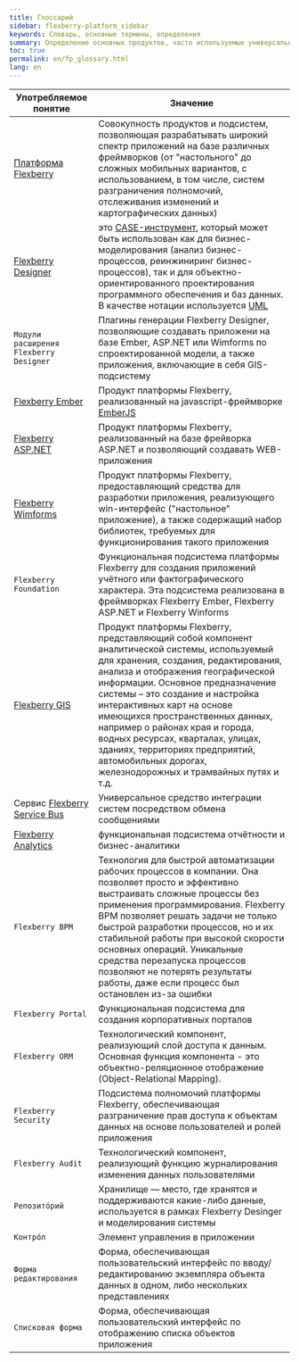 ```yaml
---
title: Глоссарий
sidebar: flexberry-platform_sidebar
keywords: Словарь, основные термины, определения
summary: Определение основных продуктов, часто используемые универсальные термины
toc: true
permalink: en/fp_glossary.html
lang: en
---
```


| Употребляемое понятие | Значение |
|-----------------------| ---------|
| [Платформа Flexberry](fp_landing_page.html) | Совокупность продуктов и подсистем, позволяющая разрабатывать широкий спектр приложений на базе различных фреймворков (от "настольного" до сложных мобильных вариантов, с использованием, в том числе, систем разграничения полномочий, отслеживания изменений и картографических данных) |
| [Flexberry Designer](fd_landing_page.html) | это [CASE-инструмент](https://ru.wikipedia.org/wiki/CASE), который может быть использован как для бизнес-моделирования (анализ бизнес-процессов, реинжиниринг бизнес-процессов), так и для объектно-ориентированного проектирования программного обеспечения и баз данных. В качестве нотации используется [UML](http://www.uml.org) |
| `Модули расширения Flexberry Designer` | Плагины генерации Flexberry Designer, позволяющие создавать приложени на базе Ember, ASP.NET или Wimforms по спроектированной модели, а также приложения, включающие в себя GIS-подсистему |
| [Flexberry Ember](fe_landing_page.html) | Продукт платформы Flexberry, реализованный на javascript-фреймворке [EmberJS](http://emberjs.com/) |
| [Flexberry ASP.NET](fa_landing_page.html) | Продукт платформы Flexberry, реализованный на базе фрейворка ASP.NET и позволяющий создавать WEB-приложения |
| [Flexberry Wimforms](fw_landing_page.html) | Продукт платформы Flexberry, предоставляющий средства для разработки приложения, реализующего win-интерфейс ("настольное" приложение), а также содержащий набор библиотек, требуемых для функционирования такого приложения|
| `Flexberry Foundation` | Функциональная подсистема платформы Flexberry для создания приложений учётного или фактографического характера. Эта подсистема реализована в фреймворках Flexberry Ember, Flexberry ASP.NET и Flexberry Winforms|
| [Flexberry GIS](fg_landing_page.html) |  Продукт платформы Flexberry, представляющий собой компонент аналитической системы, используемый для хранения, создания, редактирования, анализа и отображения географической информации. Основное предназначение системы – это создание и настройка интерактивных карт на основе имеющихся пространственных данных, например о районах края и города, водных ресурсах, кварталах, улицах, зданиях, территориях предприятий, автомобильных дорогах, железнодорожных и трамвайных путях и т.д.|
| Сервис [Flexberry Service Bus](fsb_landing_page.html) | Универсальное средство интеграции систем посредством обмена сообщениями |
| [Flexberry Analytics](fan_landing_page.html) | функциональная подсистема отчётности и бизнес-аналитики |
| `Flexberry BPM` | Технология для быстрой автоматизации рабочих процессов в компании. Она позволяет просто и эффективно выстраивать сложные процессы без применения программирования. Flexberry BPM позволяет решать задачи не только быстрой разработки процессов, но и их стабильной работы при высокой скорости основных операций. Уникальные средства перезапуска процессов позволяют не потерять результаты работы, даже если процесс был остановлен из-за ошибки |
| `Flexberry Portal` | Функциональная подсистема для создания корпоративных порталов|
| `Flexberry ORM` | Технологический компонент, реализующий слой доступа к данным. Основная функция компонента - это объектно-реляционное отображение (Object-Relational Mapping). |
| `Flexberry Security` | Подсистема полномочий платформы Flexberry, обеспечивающая разграничение прав доступа к объектам данных на основе пользователей и ролей приложения |
| `Flexberry Audit` | Технологический компонент, реализующий функцию журналирования изменения данных пользователями |
| `Репозито́рий` | Хранилище — место, где хранятся и поддерживаются какие-либо данные, используется в рамках Flexberry Desinger и моделирования системы |
| `Контро́л` | Элемент управления в приложении |
| `Форма редактирования` | Форма, обеспечивающая пользовательский интерфейс по вводу/редактированию экземпляра объекта данных в одном, либо нескольких представлениях |
| `Списковая форма` | Форма, обеспечивающая пользовательский интерфейс по отображению списка объектов приложения |